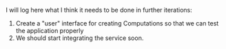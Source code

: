 I will log here what I think it needs to be done in further iterations:

1. Create a "user" interface for creating Computations so that we can test the application properly
2. We should start integrating the service soon.


